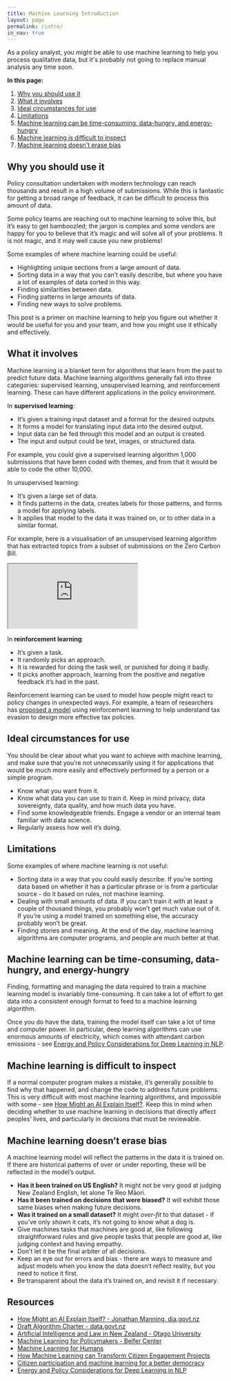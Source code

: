 ```yaml
---
title: Machine Learning Introduction
layout: page
permalink: /intro/
in_nav: true
---
```

<div class="wrapper">
  <p class="t-intro">
  As a policy analyst, you might be able to use machine learning to help you
  process qualitative data, but it's probably not going to replace manual
  analysis any time soon.
  </p>

  <p><strong>In this page:</strong></p>
  <ol>
    <li><a href="#WhyYouShouldUseIt">Why you should use it</a></li>
    <li><a href="#WhatItInvolves">What it involves</a></li>
    <li><a href="#IdealCircumstancesForUse">Ideal circumstances for use</a></li>
    <li><a href="#Limitations">Limitations</a></li>
    <li><a href="#MachineLearningTimeConsuming">Machine learning can be time-consuming, data-hungry, and energy-hungry</a></li>
    <li><a href="#MachineLearningIsDifficultToInspect">Machine learning is difficult to inspect</a></li>
    <li><a href="#MachineLearningDoesntEraseBias">Machine learning doesn't erase bias</a></li>
  </ol>

  <a name="WhyYouShouldUseIt"></a>
  <h2>Why you should use it</h2>

  <p>Policy consultation undertaken with modern technology can reach thousands and result in a high volume of submissions. While this is fantastic for getting a broad range of feedback, it can be difficult to process this amount of data.</p>

  <p>Some policy teams are reaching out to machine learning to solve this, but it’s
  easy to get bamboozled; the jargon is complex and some vendors are happy for
  you to believe that it’s magic and will solve all of your problems. It is not
  magic, and it may well cause you new problems!</p>

  <p>Some examples of where machine learning could be useful:</p>
  <ul>
    <li>Highlighting unique sections from a large amount of data.</li>
    <li>Sorting data in a way that you can’t easily describe, but where you have a
    lot of examples of data sorted in this way.</li>
    <li>Finding similarities between data.</li>
    <li>Finding patterns in large amounts of data.</li>
    <li>Finding new ways to solve problems.</li>
  </ul>

  <p>This post is a primer on machine learning to help you figure out whether it would
  be useful for you and your team, and how you might use it ethically and
  effectively.</p>

  <a name="WhatItInvolves"></a>
  <h2>What it involves</h2>

  <p>Machine learning is a blanket term for algorithms that learn from the
  past to predict future data.
  Machine learning algorithms generally fall into three categories:
  supervised learning, unsupervised learning, and reinforcement learning.
  These can have different applications in the policy environment.</p>

  <p>In <strong>supervised learning</strong>:</p>
  <ul>
    <li>It’s given a training input dataset and a format for the desired outputs.</li>
    <li>It forms a model for translating input data into the desired output.</li>
    <li>Input data can be fed through this model and an output is created.</li>
    <li>The input and output could be text, images, or structured data.</li>
  </ul>

  <p>For example, you could give a supervised learning algorithm 1,000
  submissions that have been coded with themes, and from that it
  would be able to code the other 10,000.</p>

  <p>In unsupervised learning:</p>
  <ul>
    <li>It’s given a large set of data.</li>
    <li>It finds patterns in the data, creates labels for those patterns,
    and forms a model for applying labels.</li>
    <li>It applies that model to the data it was trained on,
    or to other data in a similar format.</li>
  </ul>

  <p>For example, here is a visualisation of an unsupervised learning algorithm
  that has extracted topics from a subset of submissions on the Zero Carbon Bill.</p>
</div>

<div class="aside">
  <iframe class="lda" title="LDA visualisation" src="https://serviceinnovationlab.github.io/bagel-jam/lda" scrolling="no">
  </iframe>
</div>

<div class="wrapper">
  <p>In <strong>reinforcement learning</strong>:</p>
  <ul>
    <li>It’s given a task.</li>
    <li>It randomly picks an approach.</li>
    <li>It is rewarded for doing the task well, or punished for doing it badly.</li>
    <li>It picks another approach, learning from the
    positive and negative feedback it’s had in the past.</li>
  </ul>

  <p>Reinforcement learning can be used to model how people might react to policy changes in unexpected ways. For example, a team of researchers has <a href="https://arxiv.org/pdf/1801.09466.pdf">proposed a model</a> using reinforcement learning to help understand tax evasion to design more effective tax policies.</p>

  <a name="IdealCircumstancesForUse"></a>
  <h2>Ideal circumstances for use</h2>

  <p>You should be clear about what you want to achieve with machine learning, and
  make sure that you’re not unnecessarily using it for applications that would
  be much more easily and effectively performed by a person or a simple program.</p>

  <ul>
    <li>Know what you want from it.</li>
    <li>Know what data you can use to train it.
    Keep in mind privacy, data sovereignty, data quality,
    and how much data you have.</li>
    <li>Find some knowledgeable friends. Engage a vendor or an internal team
    familiar with data science.</li>
    <li>Regularly assess how well it’s doing.</li>
  </ul>

  <a name="Limitations"></a>
  <h2>Limitations</h2>

  <p>Some examples of where machine learning is not useful:</p>

  <ul>
  <li>Sorting data in a way that you could easily describe. If you’re sorting data
  based on whether it has a particular phrase or is from a particular source -
  do it based on rules, not machine learning.</li>
  <li>Dealing with small amounts of data. If you can’t train it with at least a
  couple of thousand things, you probably won’t get much value out of it.
  If you’re using a model trained on something else, the accuracy probably
  won’t be great.</li>
  <li>Finding stories and meaning. At the end of the day, machine learning
  algorithms are computer programs, and people are much better at that.</li>
  </ul>

  <a name="MachineLearningTimeConsuming"></a>
  <h2>Machine learning can be time-consuming, data-hungry, and energy-hungry</h2>

  <p>Finding, formatting and managing the data required to train a machine learning
  model is invariably time-consuming. It can take a lot of effort to get data
  into a consistent enough format to feed to a machine learning algorithm.</p>

  <p>Once you do have the data, training the model itself can take a lot of time and
  computer power. In particular, deep learning algorithms can use enormous
  amounts of electricity, which comes with attendant carbon emissions - see
  <a href="https://arxiv.org/pdf/1906.02243.pdf">Energy and Policy Considerations for Deep Learning in NLP</a>.</p>

  <a name="MachineLearningIsDifficultToInspect"></a>
  <h2>Machine learning is difficult to inspect</h2>

  <p>If a normal computer program makes a mistake, it’s generally possible to find
  why that happened, and change the code to address future problems.
  This is very difficult with most machine learning algorithms, and impossible
  with some - see
  <a href="https://www.digital.govt.nz/blog/how-might-an-ai-explain-itself">How Might an AI Explain Itself?</a>.
  Keep this in mind when deciding whether to use machine learning in decisions
  that directly affect peoples’ lives, and particularly in decisions that must
  be reviewable.</p>

  <a name="MachineLearningDoesntEraseBias"></a>
  <h2>Machine learning doesn’t erase bias</h2>

  <p>A machine learning model will reflect the patterns in the data it is trained on.
  If there are historical patterns of over or under reporting, these will be
  reflected in the model’s output.</p>

  <ul>
    <li><strong>Has it been trained on US English?</strong> It might not be very good at judging
    New Zealand English, let alone Te Reo Māori.</li>
    <li><strong>Has it been trained on decisions that were biased?</strong> It will exhibit those
    same biases when making future decisions.</li>
    <li><strong>Was it trained on a small dataset?</strong> It might <em>over-fit</em> to that dataset -
    if you’ve only shown it cats, it’s not going to know what a dog is.</li>
    <li>Give machines tasks that machines are good at, like following
    straightforward rules
    and give people tasks that people are good at, like judging
    context and having empathy.</li>
    <li>Don’t let it be the final arbiter of all decisions.</li>
    <li>Keep an eye out for errors and bias - there are ways to measure and adjust
    models when you know the data doesn’t reflect reality, but you need to
    notice it first.</li>
    <li>Be transparent about the data it’s trained on, and revisit it if necessary.</li>
  </ul>
  
  <a name="Resources"></a>
  <h2>Resources</h2>

  <ul>
    <li><a href="https://www.digital.govt.nz/blog/how-might-an-ai-explain-itself">How Might an AI Explain Itself? - Jonathan Manning, dia.govt.nz</a></li>
    <li><a href="https://data.govt.nz/use-data/analyse-data/government-algorithm-transparency-and-accountability/draft-algorithm-charter/">Draft Algorithm Charter - data.govt.nz</a></li>
    <li><a href="https://www.cs.otago.ac.nz/research/ai/AI-Law/outputs.html">Artificial Intelligence and Law in New Zealand - Otago University</a></li>
    <li><a href="https://www.belfercenter.org/sites/default/files/files/publication/MachineLearningforPolicymakers.pdf">Machine Learning for Policymakers - Belfer Center</a></li>
    <li><a href="https://medium.com/machine-learning-for-humans/why-machine-learning-matters-6164faf1df12">Machine Learning for Humans</a></li>
    <li><a href="https://www.citizenlab.co/blog/product-update/natural-language-processing-at-citizenlab-how-machine-learning-can-transform-citizen-engagement-projects/">How Machine Learning can Transform Citizen Engagement Projects</a></li>
    <li><a href="https://www.turing.ac.uk/research/research-projects/citizen-participation-and-machine-learning-better-democracy">Citizen participation and machine learning for a better democracy</a></li>
    <li><a href="https://arxiv.org/pdf/1906.02243.pdf">Energy and Policy Considerations for Deep Learning in NLP</a></li>
  </ul>
</div>
